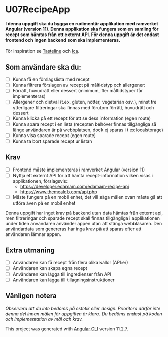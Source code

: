 # U07RecipeApp

#### I denna uppgift ska du bygga en rudimentär applikation med ramverket Angular (version 11). Denna applikation ska fungera som en samling för recept som hämtas från ett externt API. För denna uppgift är det endast frontend och ingen backend som ska implementeras.

För inspiration se [Tasteline](https://www.tasteline.com/) och [Ica](https://www.ica.se/recept/).

## Som användare ska du:

- [ ] Kunna få en förslagslista med recept
- [ ] Kunna filtrera förslagen av recept på måltidstyp och allergener:
- [ ] Förrätt, huvudrätt eller dessert (minimum, fler måltidstyper får implementeras)
- [ ] Allergener och dietval (t.ex. gluten, nötter, vegetarian osv.), minst tre ytterligare filtreringar ska finnas med förutom förrätt, huvudrätt och dessert  
- [ ] Kunna klicka på ett recept för att se dess information (egen route)
- [ ] Kunna spara recept i en lista (recepten behöver finnas tillgängliga så länge användaren är på webbplatsen, dock ej sparas i t ex localstorage)
- [ ] Kunna visa sparade recept (egen route)
- [ ] Kunna ta bort sparade recept ur listan

## Krav

- [ ] Frontend måste implementeras i ramverket Angular (version 11)
- [ ] Nyttja ett externt API för att hämta recept-information vilken visas i applikationen, förslagsvis:
    - https://developer.edamam.com/edamam-recipe-api
    - https://www.themealdb.com/api.php
- [ ] Måste fungera på en mobil enhet, det vill säga målen ovan måste gå att utföra även på en mobil enhet

Denna uppgift har inget krav på backend utan data hämtas från externt api, men  filtreringar och sparade recept skall finnas tillgängliga i applikationen under tiden användaren använder appen utan att stänga webbläsaren. Den användardata som genereras har inga krav på att sparas efter att användaren lämnar appen.

## Extra utmaning

- [ ] Användaren kan få recept från flera olika källor (API:er)
- [ ] Användaren kan skapa egna recept
- [ ] Användaren kan lägga till ingredienser från API
- [ ] Användaren kan lägga till tillagningsinstruktioner

## Vänligen notera

*Observera att du inte bedöms på estetik eller design. Prioritera därför inte denna del innan målen för uppgiften är klara. Du bedöms endast på koden och implementation av mål och krav.*

This project was generated with [Angular CLI](https://github.com/angular/angular-cli) version 11.2.7.
